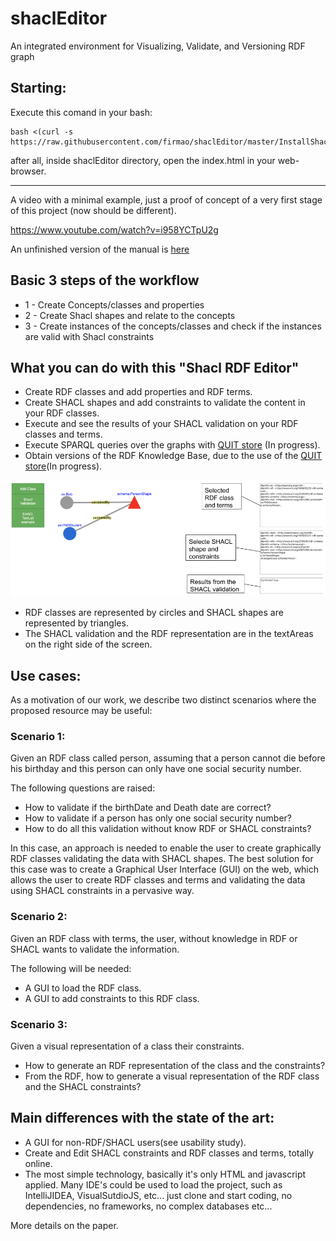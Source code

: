 # shaclEditor
An integrated environment for Visualizing, Validate, and Versioning RDF graph

## Starting:
Execute this comand in your bash:
```
bash <(curl -s https://raw.githubusercontent.com/firmao/shaclEditor/master/InstallShaclEditor.sh)
```
after all, inside shaclEditor directory, open the index.html in your web-browser.
_______________________

A video with a minimal example, just a proof of concept of a very first stage of this project (now should be different).

https://www.youtube.com/watch?v=i958YCTpU2g

An unfinished version of the manual is [here](https://docs.google.com/document/d/1nIH84Lys71Trthr5-oNZGwZgfwD6RbWXOZqAJ387evo/edit?usp=sharing)

## Basic 3 steps of the workflow

- 1 - Create Concepts/classes and properties
- 2 - Create Shacl shapes and relate to the concepts
- 3 - Create instances of the concepts/classes and check if the instances are valid with Shacl constraints 

## What you can do with this "Shacl RDF Editor"

- Create RDF classes and add properties and RDF terms.
- Create SHACL shapes and add constraints to validate the content in your RDF classes.
- Execute and see the results of your SHACL validation on your RDF classes and terms.
- Execute SPARQL queries over the graphs with [QUIT store](https://github.com/AKSW/QuitStore/) (In progress).
- Obtain versions of the RDF Knowledge Base, due to the use of the [QUIT store](https://github.com/AKSW/QuitStore/)(In progress).

<img src="shaclEditorscreen.png">

- RDF classes are represented by circles and SHACL shapes are represented by triangles.
- The SHACL validation and the RDF representation are in the textAreas on the right side of the screen.

## Use cases:
As a motivation of our work, we describe two distinct scenarios where the proposed resource may be useful:

### Scenario 1: 
Given an RDF class called person, assuming that a person cannot die before his birthday and this person can only have one social security number.

The following questions are raised:
- How to validate if the birthDate and Death date are correct?
- How to validate if a person has only one social security number?
- How to do all this validation without know RDF or SHACL constraints?

In this case, an approach is needed to enable the user to create graphically RDF classes validating the data with SHACL shapes.
The best solution for this case was to create a Graphical User Interface (GUI) on the web, which allows the user to create RDF classes and terms and validating the data using SHACL constraints in a pervasive way.

### Scenario 2:
Given an RDF class with terms, the user, without knowledge in RDF or SHACL wants to validate the information.

The following will be needed:

- A GUI to load the RDF class.
- A GUI to add constraints to this RDF class.

### Scenario 3:
Given a visual representation of a class their constraints.

- How to generate an RDF representation of the class and the constraints?
- From the RDF, how to generate a visual representation of the RDF class and the SHACL constraints?

## Main differences with the state of the art:
- A GUI for non-RDF/SHACL users(see usability study).
- Create and Edit SHACL constraints and RDF classes and terms, totally online.
- The most simple technology, basically it's only HTML and javascript applied. Many IDE's could be used to load the project, such as IntelliJIDEA, VisualSutdioJS, etc... just clone and start coding, no dependencies, no frameworks, no complex databases etc...

More details on the paper. 
